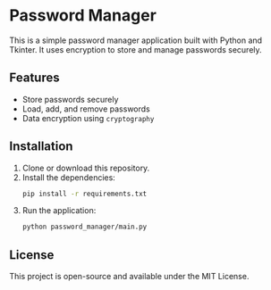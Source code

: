 # Password Manager

This is a simple password manager application built with Python and Tkinter. It uses encryption to store and manage passwords securely.

## Features
- Store passwords securely
- Load, add, and remove passwords
- Data encryption using `cryptography`

## Installation

1. Clone or download this repository.
2. Install the dependencies:
    ```bash
    pip install -r requirements.txt
    ```
3. Run the application:
    ```bash
    python password_manager/main.py
    ```

## License
This project is open-source and available under the MIT License.
